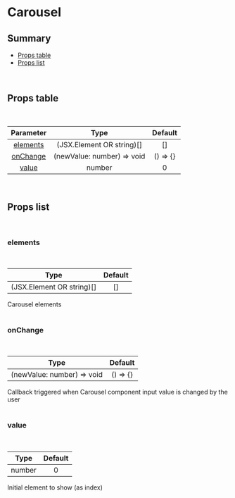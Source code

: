 # Carousel

## Summary

- [Props table](#props-table)
- [Props list](#props-list)

<br>

## Props table

<br>

<!-- prettier-ignore -->
| <div style='text-align:center;margin:auto;'>Parameter</div> | <div style='text-align:center;margin:auto;'>Type</div> | <div style='text-align:center;margin:auto;'>Default</div> |
| ----------------------------------------------------------- | --------------------------------------------------------- | ------------------------------------------------------------- |
| <div style='text-align:center;margin:auto;'>[elements](#elements)</div> | <div style='text-align:center;margin:auto;'>(JSX.Element OR string)[]</div> | <div style='text-align:center;margin:auto;'>[]</div> |
| <div style='text-align:center;margin:auto;'>[onChange](#onchange)</div> | <div style='text-align:center;margin:auto;'>(newValue: number) => void</div> | <div style='text-align:center;margin:auto;'>() => {}</div> |
| <div style='text-align:center;margin:auto;'>[value](#value)</div> | <div style='text-align:center;margin:auto;'>number</div> | <div style='text-align:center;margin:auto;'>0</div> |

<br>

## Props list

<br>

### elements

<br>

<!-- prettier-ignore -->
| <div style='text-align:center;margin:auto;'>Type</div> | <div style='text-align:center;margin:auto;'>Default</div> |
| ---------------------------------------------------------- | --------------------------------------------------------- |
| <div style='text-align:center;margin:auto;'>(JSX.Element OR string)[]</div> | <div style='text-align:center;margin:auto;'>[]</div> |

Carousel elements<br><br>

### onChange

<br>

<!-- prettier-ignore -->
| <div style='text-align:center;margin:auto;'>Type</div> | <div style='text-align:center;margin:auto;'>Default</div> |
| ---------------------------------------------------------- | --------------------------------------------------------- |
| <div style='text-align:center;margin:auto;'>(newValue: number) => void</div> | <div style='text-align:center;margin:auto;'>() => {}</div> |

Callback triggered when Carousel component input value is changed by the user<br><br>

### value

<br>

<!-- prettier-ignore -->
| <div style='text-align:center;margin:auto;'>Type</div> | <div style='text-align:center;margin:auto;'>Default</div> |
| ---------------------------------------------------------- | --------------------------------------------------------- |
| <div style='text-align:center;margin:auto;'>number</div> | <div style='text-align:center;margin:auto;'>0</div> |

Initial element to show (as index)<br><br>
